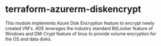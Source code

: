 # terraform-azurerm-diskencrypt
This module implements Azure Disk Encryption feature to encrypt newly created VM's. ADE leverages the industry standard BitLocker feature of Windows and DM-Crypt feature of linux to provide volume encryption for the OS and data disks.
